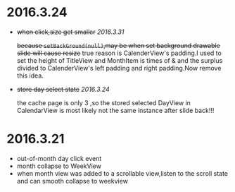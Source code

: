# 2016.3.24
- ~~when click,size get smaller~~ *2016.3.31*

    ~~because `setBackGround(null)`,may be when set background drawable slide will cause resize~~
    true reason is CalenderView's padding.I used to set the height of TitleView and MonthItem is times of & and the surplus divided to CalenderView's left padding and right padding.Now remove this idea.
    
- ~~store day select state~~ *2016.3.24*

    the cache page is only 3 ,so the stored selected DayView in CalendarView is most likely not the same instance after slide back!!!

# 2016.3.21
- out-of-month day click event
- month collapse to WeekView
- when month view was added to a scrollable view,listen to the scroll state and can smooth collapse to weekview
